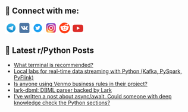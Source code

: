 ## 🔎 Connect with me:
[<img src="https://github.com/bullbesh/bullbesh/blob/main/images/Telegram.png" width="32" height="32" />](https://t.me/bullbesh)
[<img src="https://github.com/bullbesh/bullbesh/blob/main/images/VK.png" width="32" height="32" />](https://vk.com/bullbesh)
[<img src="https://github.com/bullbesh/bullbesh/blob/main/images/Twitter.png" width="32" height="32" />](https://twitter.com/bullbesh1)
[<img src="https://github.com/bullbesh/bullbesh/blob/main/images/Instagram.png" width="32" height="32" />](https://www.instagram.com/bullbesh)
[<img src="https://github.com/bullbesh/bullbesh/blob/main/images/Reddit.png" width="32" height="32" />](https://www.reddit.com/user/bullbesh)
[<img src="https://github.com/bullbesh/bullbesh/blob/main/images/YouTube.png" width="32" height="32" />](https://www.youtube.com/channel/UCtfjRs6uzgq5mfm8S06WTcg)

## 📕 Latest r/Python Posts
<!-- BLOG-POST-LIST:START -->
- [What terminal is recommended?](https://www.reddit.com/r/Python/comments/1lvdaj6/what_terminal_is_recommended/)
- [Local labs for real-time data streaming with Python &lpar;Kafka, PySpark, PyFlink&rpar;](https://www.reddit.com/r/Python/comments/1lvbdd4/local_labs_for_realtime_data_streaming_with/)
- [Is anyone using Venmo business rules in their project?](https://www.reddit.com/r/Python/comments/1lva73l/is_anyone_using_venmo_business_rules_in_their/)
- [lark-dbml: DBML parser backed by Lark](https://www.reddit.com/r/Python/comments/1lv64ok/larkdbml_dbml_parser_backed_by_lark/)
- [I&#39;ve written a post about async/await. Could someone with deep knowledge check the Python sections?](https://www.reddit.com/r/Python/comments/1lv3u6i/ive_written_a_post_about_asyncawait_could_someone/)
<!-- BLOG-POST-LIST:END -->
